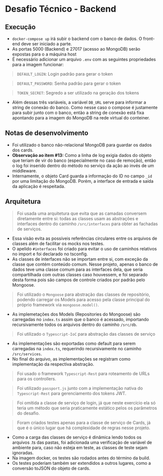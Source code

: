 # Desafio Técnico - Backend

## Execução

- `docker-compose up` irá subir o backend com o banco de dados. O front-end deve ser iniciado a parte.
- As portas 5000 (Backend) e 27017 (acesso ao MongoDB) serão expostas para o a máquina host
- É necessário adicionar um arquivo `.env` com as seguintes propriedades para a imagem funcionar:
> `DEFAULT_LOGIN`: Login padrão para gerar o token

> `DEFAULT_PASSWORD`: Senha padrão para gerar o token

> `TOKEN_SECRET`: Segredo a ser utilizado na geração dos tokens
- Além dessas três variáveis, a variável `DB_URL` serve para informar a string de conexão do banco. Como nesse caso o compose é justamente para subir junto com o banco, então a string de conexão está fixa apontando para a imagem do MongoDB na rede virtual do conteiner.

## Notas de desenvolvimento

- Foi utilizado o banco não-relacional MongoDB para guardar os dados dos cards.
- **Observação ao item #13:** Como a linha de log exigia dados do objeto que teriam de vir do banco (especialmente no caso de remoção), então o log foi inserido dentro do método no serviço da ação ao invés de um middleware.
- Internamente, o objeto Card guarda a informação do ID no campo `_id` por uma limitação do MongoDB. Porém, a interface de entrada e saída da aplicação é respeitada.

## Arquitetura

> Foi usada uma arquitetura que evita que as camadas conversem diretamente entre si: todas as classes usam as abstrações e interfaces dentro do caminho `/src/interfaces` para obter as fachadas de serviços.
- Essa visão evita as possíveis referências circulares entre os arquivos de classes além de facilitar os mocks nos testes.
- O apelido `#interfaces` foi criado para evitar o uso de caminhos relativos no import e foi declarado no tsconfig.
- As classes de interfaces não se importam entre si, com exceção da classe que contém conteúdo comum. Nesse projeto, apenas o banco de dados teve uma classe comum para as interfaces dela, que seria compartilhada com outras classes caso houvessem, e foi separado desta forma pois são campos de controle criados por padrão pelo Mongoose.

> Foi utilizado o `Mongoose` para abstração das classes de repositório, podendo carregar os Models para acesso pela classe principal do próprio framework via `mongoose.model()`.
- As implemetações dos Models (Repositories do Mongoose) são carregadas no `index.ts` assim que o banco é acessado, importando recursivamente todos os arquivos dentro do caminho `/src/db`.

> Foi utilizado o `Typescript-IoC` para abstração das classes de serviço
- As implementações são exportadas como default para serem carregadas na `index.ts`, requerindo recursivamente no caminho `/src/services`.
- No final do arquivo, as implementações se registram como implementação da respectiva abstração.

> Foi usado o framework `Typescript-Rest` para roteamento de URLs para os controllers.

> Foi utilizado `passport.js` junto com a implementação nativa do `Typescript-Rest` para gerenciamento dos tokens JWT.

> Foi omitida a classe de serviço de login, já que neste exercício ela só teria um método que seria praticamente estático pelos os parâmetros do desafio.

> Foram criados testes apenas para a classe de serviço de Cards, já que é o único lugar que há complexidade de regras nesse projeto.
- Como a carga das classes de serviço é dinâmica lendo todos os arquivos .ts das pastas, foi adicionada uma verificação de variável de ambiente para, caso não esteja em teste, as classes de teste sejam ignoradas.
- Na imagem docker, os testes são rodados antes do término da build.
- Os testes poderiam também ser extendidos a outros lugares, como a conversão toJSON do objeto de cards.
